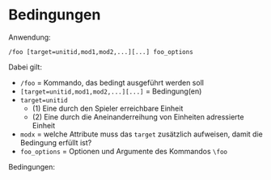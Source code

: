 # Bedingungen

Anwendung:

```
/foo [target=unitid,mod1,mod2,...][...] foo_options
```

Dabei gilt:

* `/foo` = Kommando, das bedingt ausgeführt werden soll 
* `[target=unitid,mod1,mod2,...][...]` = Bedingung(en)
* `target=unitid`
  * (1) Eine durch den Spieler erreichbare Einheit
  * (2) Eine durch die Aneinanderreihung von Einheiten adressierte Einheit
* `modx` = welche Attribute muss das `target` zusätzlich aufweisen, damit die Bedingung erfüllt ist?
* `foo_options` = Optionen und Argumente des Kommandos `\foo`

Bedingungen:

